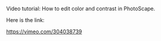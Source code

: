 Video tutorial: How to edit color and contrast in PhotoScape.

Here is the link: 

https://vimeo.com/304038739
